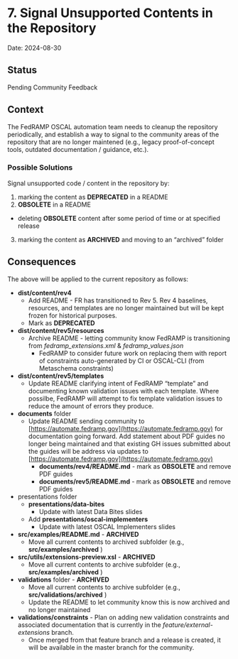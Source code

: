 # 7. Signal Unsupported Contents in the Repository

Date: 2024-08-30

## Status

Pending Community Feedback

## Context

The FedRAMP OSCAL automation team needs to cleanup the repository periodically, and establish a way to signal to the community areas of the repository that are no longer maintened (e.g., legacy proof-of-concept tools, outdated documentation / guidance, etc.).

### Possible Solutions

Signal unsupported code / content in the repository by:
1. marking the content as **DEPRECATED** in a README
2. **OBSOLETE** in a README
 - deleting **OBSOLETE** content after some period of time or at specified release 
3. marking the content as **ARCHIVED** and moving to an “archived” folder
   
## Consequences

The above will be applied to the current repository as follows:  
* **dist/content/rev4**  
  * Add README \- FR has transitioned to Rev 5\.  Rev 4 baselines, resources, and templates are no longer maintained but will be kept frozen for historical purposes.
  * Mark as **DEPRECATED**
* **dist/content/rev5/resources**  
  * Archive README \- letting community know FedRAMP is transitioning from *fedramp\_extensions.xml* & *fedramp\_values.json*
    * FedRAMP to consider future work on replacing them with report of constraints auto-generated by CI or OSCAL-CLI (from Metaschema constraints)  
* **dist/content/rev5/templates**  
  * Update README clarifying intent of FedRAMP “template” and documenting known validation issues with each template.  Where possilbe, FedRAMP will attempt to fix template validation issues to reduce the amount of errors they produce.  
* **documents** folder  
  * Update README sending community to [https://automate.fedramp.gov](https://automate.fedramp.gov) for documentation going forward.  Add statement about PDF guides no longer being maintained and that existing GH issues submitted about the guides will be address via updates to [https://automate.fedramp.gov](https://automate.fedramp.gov)   
    * **documents/rev4/README.md** \- mark as **OBSOLETE** and remove PDF guides
    * **documents/rev5/README.md** \- mark as **OBSOLETE** and remove PDF guides
* presentations folder  
  * **presentations/data-bites**  
    * Update with latest Data Bites slides  
  * Add **presentations/oscal-implementers**
    * Update with latest OSCAL Implementers slides
* **src/examples/README.md** \- **ARCHIVED**
  * Move all current contents to archived subfolder (e.g., **src/examples/archived** )
* **src/utils/extensions-preview.xsl** \- **ARCHIVED**
  * Move all current contents to archive subfolder (e.g., **src/examples/archived** )
* **validations** folder \- **ARCHIVED**
  * Move all current contents to archive subfolder (e.g., **src/validations/archived** )
  * Update the README to let community know this is now archived and no longer maintained  
* **validations/constraints** \- Plan on adding new validation constraints and associated documentation that is currently in the *feature/external-extensions* branch.
  * Once merged from that feature branch and a release is created, it will be available in the master branch for the community. 
